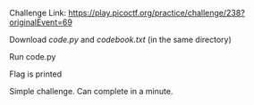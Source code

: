 Challenge Link: https://play.picoctf.org/practice/challenge/238?originalEvent=69

Download *code.py* and *codebook.txt* (in the same directory)

Run code.py

Flag is printed


Simple challenge. Can complete in a minute.
